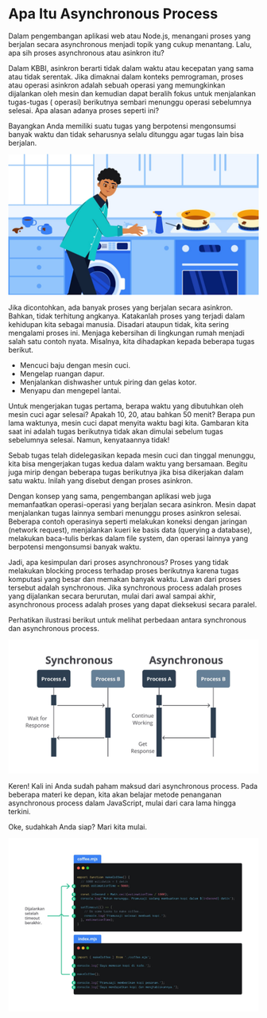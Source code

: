 # Apa Itu Asynchronous Process

Dalam pengembangan aplikasi web atau Node.js, menangani proses yang berjalan secara asynchronous
menjadi topik yang cukup menantang. Lalu, apa sih proses asynchronous atau asinkron itu?

Dalam KBBI, asinkron berarti tidak dalam waktu atau kecepatan yang sama atau tidak serentak. Jika
dimaknai dalam konteks pemrograman, proses atau operasi asinkron adalah sebuah operasi yang
memungkinkan dijalankan oleh mesin dan kemudian dapat beralih fokus untuk menjalankan tugas-tugas (
operasi) berikutnya sembari menunggu operasi sebelumnya selesai. Apa alasan adanya proses seperti
ini?

Bayangkan Anda memiliki suatu tugas yang berpotensi mengonsumsi banyak waktu dan tidak seharusnya
selalu ditunggu agar tugas lain bisa berjalan.

![img.png](img.png)

Jika dicontohkan, ada banyak proses yang berjalan secara asinkron. Bahkan, tidak terhitung angkanya.
Katakanlah proses yang terjadi dalam kehidupan kita sebagai manusia. Disadari ataupun tidak, kita
sering mengalami proses ini. Menjaga kebersihan di lingkungan rumah menjadi salah satu contoh nyata.
Misalnya, kita dihadapkan kepada beberapa tugas berikut.

- Mencuci baju dengan mesin cuci.
- Mengelap ruangan dapur.
- Menjalankan dishwasher untuk piring dan gelas kotor.
- Menyapu dan mengepel lantai.

Untuk mengerjakan tugas pertama, berapa waktu yang dibutuhkan oleh mesin cuci agar selesai? Apakah
10, 20, atau bahkan 50 menit? Berapa pun lama waktunya, mesin cuci dapat menyita waktu bagi kita.
Gambaran kita saat ini adalah tugas berikutnya tidak akan dimulai sebelum tugas sebelumnya selesai.
Namun, kenyataannya tidak!

Sebab tugas telah didelegasikan kepada mesin cuci dan tinggal menunggu, kita bisa mengerjakan tugas
kedua dalam waktu yang bersamaan. Begitu juga mirip dengan beberapa tugas berikutnya jika bisa
dikerjakan dalam satu waktu. Inilah yang disebut dengan proses asinkron.

Dengan konsep yang sama, pengembangan aplikasi web juga memanfaatkan operasi-operasi yang berjalan
secara asinkron. Mesin dapat menjalankan tugas lainnya sembari menunggu proses asinkron selesai.
Beberapa contoh operasinya seperti melakukan koneksi dengan jaringan (network request), menjalankan
kueri ke basis data (querying a database), melakukan baca-tulis berkas dalam file system, dan
operasi lainnya yang berpotensi mengonsumsi banyak waktu.

Jadi, apa kesimpulan dari proses asynchronous? Proses yang tidak melakukan blocking process terhadap
proses berikutnya karena tugas komputasi yang besar dan memakan banyak waktu. Lawan dari proses
tersebut adalah synchronous. Jika synchronous process adalah proses yang dijalankan secara
berurutan, mulai dari awal sampai akhir, asynchronous process adalah proses yang dapat dieksekusi
secara paralel.

Perhatikan ilustrasi berikut untuk melihat perbedaan antara synchronous dan asynchronous process.

![img_1.png](img_1.png)

Keren! Kali ini Anda sudah paham maksud dari asynchronous process. Pada beberapa materi ke depan,
kita akan belajar metode penanganan asynchronous process dalam JavaScript, mulai dari cara lama
hingga terkini.

Oke, sudahkah Anda siap? Mari kita mulai.

![alt text](image.png)
